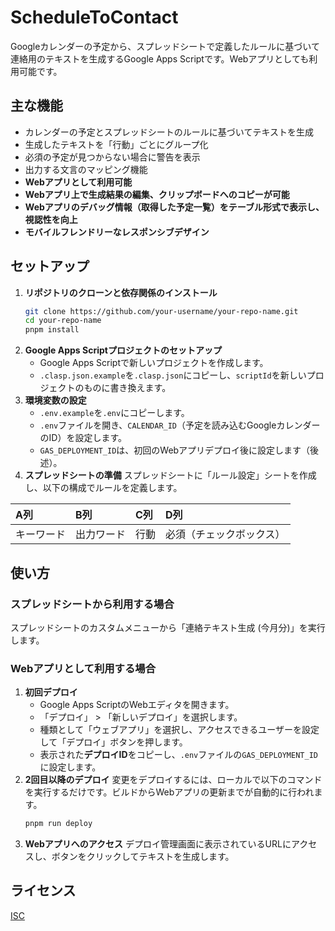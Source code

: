 # ScheduleToContact

Googleカレンダーの予定から、スプレッドシートで定義したルールに基づいて連絡用のテキストを生成するGoogle Apps Scriptです。Webアプリとしても利用可能です。

## 主な機能

- カレンダーの予定とスプレッドシートのルールに基づいてテキストを生成
- 生成したテキストを「行動」ごとにグループ化
- 必須の予定が見つからない場合に警告を表示
- 出力する文言のマッピング機能
- **Webアプリとして利用可能**
- **Webアプリ上で生成結果の編集、クリップボードへのコピーが可能**
- **Webアプリのデバッグ情報（取得した予定一覧）をテーブル形式で表示し、視認性を向上**
- **モバイルフレンドリーなレスポンシブデザイン**

## セットアップ

1.  **リポジトリのクローンと依存関係のインストール**
    ```bash
    git clone https://github.com/your-username/your-repo-name.git
    cd your-repo-name
    pnpm install
    ```
2.  **Google Apps Scriptプロジェクトのセットアップ**
    - Google Apps Scriptで新しいプロジェクトを作成します。
    - `.clasp.json.example`を`.clasp.json`にコピーし、`scriptId`を新しいプロジェクトのものに書き換えます。
3.  **環境変数の設定**
    - `.env.example`を`.env`にコピーします。
    - `.env`ファイルを開き、`CALENDAR_ID`（予定を読み込むGoogleカレンダーのID）を設定します。
    - `GAS_DEPLOYMENT_ID`は、初回のWebアプリデプロイ後に設定します（後述）。
4.  **スプレッドシートの準備**
    スプレッドシートに「ルール設定」シートを作成し、以下の構成でルールを定義します。

| A列 | B列 | C列 | D列 |
| :--- | :--- | :--- | :--- |
| キーワード | 出力ワード | 行動 | 必須（チェックボックス） |

## 使い方

### スプレッドシートから利用する場合

スプレッドシートのカスタムメニューから「連絡テキスト生成 (今月分)」を実行します。

### Webアプリとして利用する場合

1.  **初回デプロイ**
    - Google Apps ScriptのWebエディタを開きます。
    - 「デプロイ」 > 「新しいデプロイ」を選択します。
    - 種類として「ウェブアプリ」を選択し、アクセスできるユーザーを設定して「デプロイ」ボタンを押します。
    - 表示された**デプロイID**をコピーし、`.env`ファイルの`GAS_DEPLOYMENT_ID`に設定します。
2.  **2回目以降のデプロイ**
    変更をデプロイするには、ローカルで以下のコマンドを実行するだけです。ビルドからWebアプリの更新までが自動的に行われます。
    ```bash
    pnpm run deploy
    ```
3.  **Webアプリへのアクセス**
    デプロイ管理画面に表示されているURLにアクセスし、ボタンをクリックしてテキストを生成します。

## ライセンス

[ISC](LICENSE)